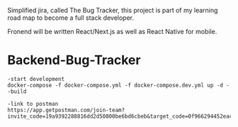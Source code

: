 Simplified jira, called The Bug Tracker, this project is part of my learning road map to become a full stack developer.

Fronend will be written React/Next.js as well as React Native for mobile.

# Backend-Bug-Tracker

    -start development
    docker-compose -f docker-compose.yml -f docker-compose.dev.yml up -d --build

    -link to postman 
    https://app.getpostman.com/join-team?invite_code=19a9392288816dd2d50800be6bd6cbeb&target_code=0f966294452eac153ba5a14e8eac911a
